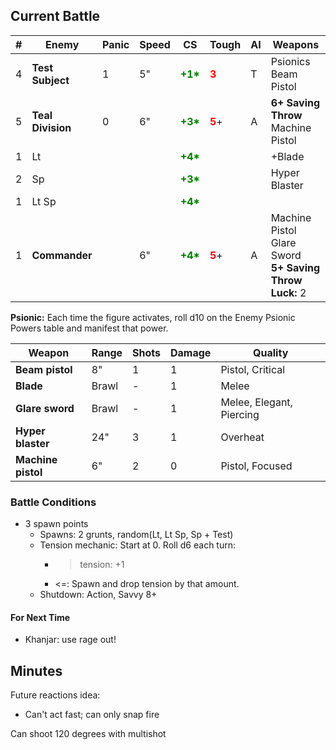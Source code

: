 ## Current Battle

| #   | Enemy             | Panic | Speed | CS                                         | Tough                                   | AI  | Weapons                                                                  |
| --- | ----------------- | ----- | ----- | ------------------------------------------ | --------------------------------------- | --- | ------------------------------------------------------------------------ |
| 4   | **Test Subject**  | 1     | 5"    | <strong style="color: green;">+1*</strong> | <strong style="color: red;">3</strong>  | T   | Psionics  <br>Beam Pistol                                                |
| 5   | **Teal Division** | 0     | 6"    | <strong style="color: green;">+3*</strong> | <strong style="color: red;">5</strong>+ | A   | **6+ Saving Throw**  <br>Machine Pistol                                  |
| 1   | Lt                |       |       | <strong style="color: green;">+4*</strong> |                                         |     | +Blade                                                                   |
| 2   | Sp                |       |       | <strong style="color: green;">+3*</strong> |                                         |     | Hyper Blaster                                                            |
| 1   | Lt Sp             |       |       | <strong style="color: green;">+4*</strong> |                                         |     |                                                                          |
| 1   | **Commander**     |       | 6"    | <strong style="color: green;">+4*</strong> | <strong style="color: red;">5</strong>+ | A   | Machine Pistol  <br>Glare Sword  <br>**5+ Saving Throw** <br>**Luck:** 2 |

**Psionic:** Each time the figure activates, roll d10 on the Enemy Psionic Powers table and manifest that power. 

| Weapon             | Range | Shots | Damage | Quality                  |
| ------------------ | ----- | ----- | ------ | ------------------------ |
| **Beam pistol**    | 8"    | 1     | 1      | Pistol, Critical         |
| **Blade**          | Brawl | -     | 1      | Melee                    |
| **Glare sword**    | Brawl | -     | 1      | Melee, Elegant, Piercing |
| **Hyper blaster**  | 24"   | 3     | 1      | Overheat                 |
| **Machine pistol** | 6"    | 2     | 0      | Pistol, Focused          |
### Battle Conditions

* 3 spawn points
	* Spawns: 2 grunts, random(Lt, Lt Sp, Sp + Test)
	* Tension mechanic: Start at 0. Roll d6 each turn:
		* > tension: +1
		* <=: Spawn and drop tension by that amount.
	* Shutdown: Action, Savvy 8+

#### For Next Time
* Khanjar: use rage out!

## Minutes
Future reactions idea:
* Can't act fast; can only snap fire

Can shoot 120 degrees with multishot
